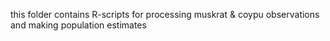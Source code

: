 this folder contains R-scripts for processing muskrat & coypu observations and making population estimates
